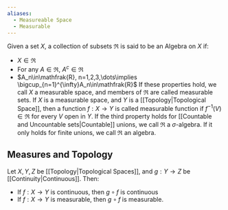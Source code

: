 ```yaml
---
aliases:
  - Measureable Space
  - Measurable
---
```

Given a set $X$, a collection of subsets $\mathfrak{R}$ is said to be an Algebra on $X$ if:
- $X\in\mathfrak{R}$
- For any $A\in\mathfrak{R}$, $A^{c}\in\mathfrak{R}$
- $A_n\in\mathfrak{R}, n=1,2,3,\dots\implies \bigcup_{n=1}^{\infty}A_n\in\mathfrak{R}$
If these properties hold, we call $X$ a measurable space, and members of $\mathfrak{R}$ are called measurable sets.
If $X$ is a measurable space, and $Y$ is a [[Topology|Topological Space]], then a function $f:X\to Y$ is called measurable function if $f^{-1}(V)\in\mathfrak{R}$ for every $V$ open in $Y$.
If the third property holds for [[Countable and Uncountable sets|Countable]] unions, we call $\mathfrak{R}$ a $\sigma$-algebra. If it only holds for finite unions, we call $\mathfrak{R}$ an algebra.
## Measures and Topology
Let $X,Y,Z$ be [[Topology|Topological Spaces]], and $g:Y\to Z$ be [[Continuity|Continuous]]. Then:
- If $f:X\to Y$ is continuous, then $g\circ f$ is continuous
- If $f:X\to Y$ is measurable, then $g\circ f$ is measurable.